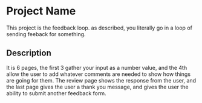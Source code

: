 # Project Name
This project is the feedback loop. as described, you literally go in a loop of sending feeback for something.

## Description
It is 6 pages, the first 3 gather your input as a number value, and the 4th allow the user to add whatever comments are needed to show how things are going for them.
The review page shows the response from the user, and the last page gives the user a thank you message, and gives the user the ability to submit another feedback form.
